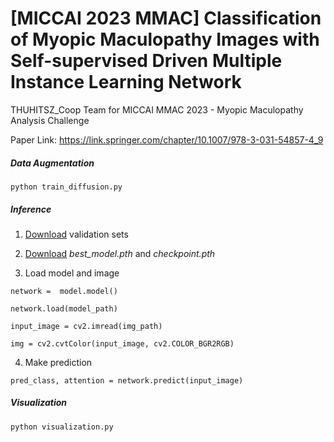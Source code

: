 # [MICCAI 2023 MMAC] Classification of Myopic Maculopathy Images with Self-supervised Driven Multiple Instance Learning Network
THUHITSZ_Coop Team for MICCAI MMAC 2023 - Myopic Maculopathy Analysis Challenge

Paper Link: https://link.springer.com/chapter/10.1007/978-3-031-54857-4_9

##### Data Augmentation

`python train_diffusion.py`



##### Inference

1. [Download](https://codalab.lisn.upsaclay.fr/competitions/12477#learn_the_details) validation sets

2. [Download](https://drive.google.com/drive/folders/1DRO1SsVxQe_rW3W9CmUBAoxpXzP4Z0L_) *best_model.pth* and *checkpoint.pth*

3. Load model and image

`network =  model.model()`

`network.load(model_path)`

`input_image = cv2.imread(img_path)`

`img = cv2.cvtColor(input_image, cv2.COLOR_BGR2RGB)`

4. Make prediction

`pred_class, attention = network.predict(input_image)`



##### Visualization

`python visualization.py`


